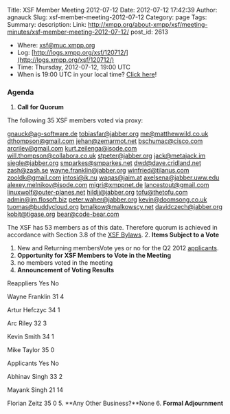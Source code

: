 Title: XSF Member Meeting 2012-07-12
Date: 2012-07-12 17:42:39
Author: agnauck
Slug: xsf-member-meeting-2012-07-12
Category: page
Tags: 
Summary: description:
Link: http://xmpp.org/about-xmpp/xsf/meeting-minutes/xsf-member-meeting-2012-07-12/
post_id: 2613


* Where: [xsf@muc.xmpp.org ](xmpp:xsf@muc.xmpp.org?join)
* Log: [http://logs.xmpp.org/xsf/120712/](http://logs.xmpp.org/xsf/120712/)
* Time: Thursday, 2012-07-12, 19:00 UTC
* When is 19:00 UTC in your local time? [Click here](http://www.worldtimeserver.com/)!

### Agenda

1. **Call for Quorum**

The following 35 XSF members voted via proxy:

gnauck@ag-software.de
tobiasfar@jabber.org
me@matthewwild.co.uk
dthompson@gmail.com
jehan@zemarmot.net
bschumac@cisco.com
arcriley@gmail.com
kurt.zeilenga@isode.com
will.thompson@collabora.co.uk
stpeter@jabber.org
jack@metajack.im
siegle@jabber.org
smparkes@smparkes.net
dwd@dave.cridland.net
zash@zash.se
wayne.franklin@jabber.org
winfried@tilanus.com
zooldk@gmail.com
intosi@ik.nu
waqas@jaim.at
axelsena@jabber.uww.edu
alexey.melnikov@isode.com
migri@xmppnet.de
lancestout@gmail.com
linuxwolf@outer-planes.net
hildjj@jabber.org
tofu@thetofu.com
admin@im.flosoft.biz
peter.waher@jabber.org
kevin@doomsong.co.uk
tuomas@buddycloud.org
bmalkow@malkowscy.net
davidczech@jabber.org
kobit@tigase.org
bear@code-bear.com

The XSF has 53 members as of this date. Therefore quorum is achieved in accordance with Section 3.8 of the [XSF Bylaws](/about-xmpp/xsf/xsf-bylaws/).
2. **Items Subject to a Vote**
1. New and Returning membersVote yes or no for the Q2 2012 [applicants](http://wiki.xmpp.org/web/Membership_Applications_Q2_2012).
3. **Opportunity for XSF Members to Vote in the Meeting**
1. no members voted in the meeting
4. **Announcement of Voting Results**

Reappliers Yes No

Wayne Franklin
31
4

Artur Hefczyc
34
1

Arc Riley
32
3

Kevin Smith
34
1

Mike Taylor
35
0
 

Applicants Yes No

Abhinav Singh
33
2

Mayank Singh
21
14

Florian Zeitz
35
0
5. **Any Other Business?**None
6. **Formal Adjournment**
